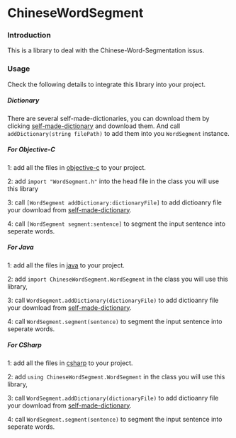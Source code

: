 # ChineseWordSegment

### Introduction

This is a library to deal with the Chinese-Word-Segmentation issus. 

### Usage

Check the following details to integrate this library into your project.

##### Dictionary #####

There are several self-made-dictionaries, you can download them by clicking [self-made-dictionary](./self-made-dictionary) and download them. And call `addDictionary(string filePath)` to add them into you `WordSegment` instance.

##### For Objective-C #####

1: add all the files in [objective-c](./objective-c) to your project. 

2: add `import "WordSegment.h"` into the head file in the class you will use this library

3: call `[WordSegment addDictionary:dictionaryFile]` to add dictioanry file your download from [self-made-dictionary](./self-made-dictionary).

4: call `[WordSegment segment:sentence]` to segment the input sentence into seperate words.


##### For Java #####

1: add all the files in [java](./java) to your project. 

2: add `import ChineseWordSegment.WordSegment` in the class you will use this library, 

3: call `WordSegment.addDictionary(dictionaryFile)` to add dictioanry file your download from [self-made-dictionary](./self-made-dictionary).

4: call `WordSegment.segment(sentence)` to segment the input sentence into seperate words.


##### For CSharp #####

1: add all the files in [csharp](./csharp) to your project. 

2: add `using ChineseWordSegment.WordSegment` in the class you will use this library, 

3: call `WordSegment.addDictionary(dictionaryFile)` to add dictioanry file your download from [self-made-dictionary](./self-made-dictionary).

4: call `WordSegment.segment(sentence)` to segment the input sentence into seperate words.
